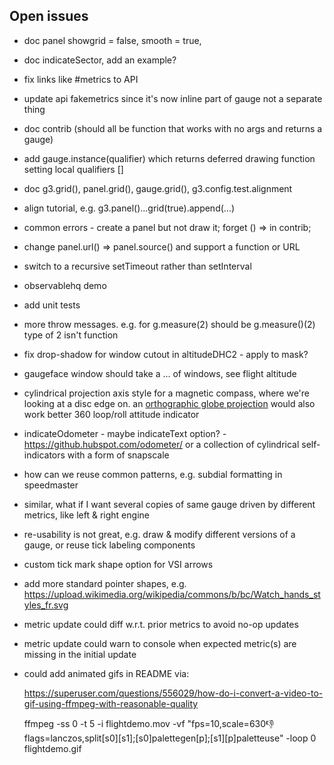 ## Open issues

- doc panel        showgrid = false,  smooth = true,

- doc indicateSector, add an example?

- fix links like #metrics to API

- update api fakemetrics since it's now inline part of gauge not a separate thing

- doc contrib (should all be function that works with no args and returns a gauge)

- add gauge.instance(qualifier) which returns deferred drawing function setting local qualifiers []

- doc g3.grid(), panel.grid(), gauge.grid(), g3.config.test.alignment

- align tutorial, e.g. g3.panel()...grid(true).append(...)

- common errors - create a panel but not draw it; forget () => in contrib;

- change panel.url() => panel.source() and support a function or URL

- switch to a recursive setTimeout rather than setInterval

- observablehq demo

- add unit tests

- more throw messages. e.g. for g.measure(2) should be g.measure()(2) type of 2 isn't function

- fix drop-shadow for window cutout in altitudeDHC2 - apply to mask?

- gaugeface window should take a ... of windows, see flight altitude

- cylindrical projection axis style for a magnetic compass, where we're looking at a disc edge on.
  an [orthographic globe projection](https://github.com/d3/d3-geo#geoOrthographic)
  would also work better 360 loop/roll attitude indicator

- indicateOdometer - maybe indicateText option? - https://github.hubspot.com/odometer/
  or a collection of cylindrical self-indicators with a form of snapscale

- how can we reuse common patterns, e.g. subdial formatting in speedmaster

- similar, what if I want several copies of same gauge driven by different metrics, like left & right engine

- re-usability is not great, e.g. draw & modify different versions of a gauge, or reuse tick labeling components

- custom tick mark shape option for VSI arrows

- add more standard pointer shapes, e.g. https://upload.wikimedia.org/wikipedia/commons/b/bc/Watch_hands_styles_fr.svg

- metric update could diff w.r.t. prior metrics to avoid no-op updates

- metric update could warn to console when expected metric(s) are missing in the initial update

- could add animated gifs in README via:

    https://superuser.com/questions/556029/how-do-i-convert-a-video-to-gif-using-ffmpeg-with-reasonable-quality

    ffmpeg -ss 0 -t 5 -i flightdemo.mov -vf "fps=10,scale=630:-1:flags=lanczos,split[s0][s1];[s0]palettegen[p];[s1][p]paletteuse" -loop 0 flightdemo.gif
